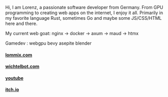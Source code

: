 Hi, I am Lorenz, a passionate software developer from Germany. From GPU programming to creating web apps on the internet,
I enjoy it all. Primarily in my favorite language Rust, sometimes Go and maybe some JS/CSS/HTML here and there.


My current web goat: nginx -> docker -> axum -> maud -> htmx

Gamedev : webgpu bevy asepite blender

#### [lommix.com](https://lommix.com)
#### [wichtelbot.com](https://wichtelbot.com)
#### [youtube](https://www.youtube.com/channel/UCd1BUXaUHWnnNLWknIgxFHg)
#### [itch.io](https://lommix.itch.io/)
